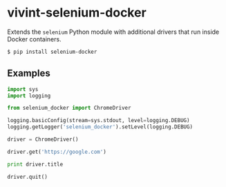 # vivint-selenium-docker

Extends the `selenium` Python module with additional drivers that run inside Docker containers.

```bash
$ pip install selenium-docker
```

## Examples

```python
import sys
import logging

from selenium_docker import ChromeDriver

logging.basicConfig(stream=sys.stdout, level=logging.DEBUG)
logging.getLogger('selenium_docker').setLevel(logging.DEBUG)

driver = ChromeDriver()

driver.get('https://google.com')

print driver.title

driver.quit()
```